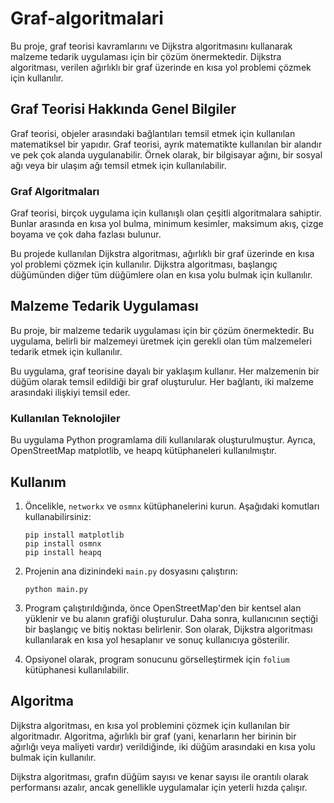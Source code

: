 # Graf-algoritmalari

Bu proje, graf teorisi kavramlarını ve Dijkstra algoritmasını kullanarak malzeme tedarik uygulaması için bir çözüm önermektedir. Dijkstra algoritması, verilen ağırlıklı bir graf üzerinde en kısa yol problemi çözmek için kullanılır.

## Graf Teorisi Hakkında Genel Bilgiler

Graf teorisi, objeler arasındaki bağlantıları temsil etmek için kullanılan matematiksel bir yapıdır. Graf teorisi, ayrık matematikte kullanılan bir alandır ve pek çok alanda uygulanabilir. Örnek olarak, bir bilgisayar ağını, bir sosyal ağı veya bir ulaşım ağı temsil etmek için kullanılabilir.

### Graf Algoritmaları

Graf teorisi, birçok uygulama için kullanışlı olan çeşitli algoritmalara sahiptir. Bunlar arasında en kısa yol bulma, minimum kesimler, maksimum akış, çizge boyama ve çok daha fazlası bulunur.

Bu projede kullanılan Dijkstra algoritması, ağırlıklı bir graf üzerinde en kısa yol problemi çözmek için kullanılır. Dijkstra algoritması, başlangıç düğümünden diğer tüm düğümlere olan en kısa yolu bulmak için kullanılır.

## Malzeme Tedarik Uygulaması

Bu proje, bir malzeme tedarik uygulaması için bir çözüm önermektedir. Bu uygulama, belirli bir malzemeyi üretmek için gerekli olan tüm malzemeleri tedarik etmek için kullanılır.

Bu uygulama, graf teorisine dayalı bir yaklaşım kullanır. Her malzemenin bir düğüm olarak temsil edildiği bir graf oluşturulur. Her bağlantı, iki malzeme arasındaki ilişkiyi temsil eder.

### Kullanılan Teknolojiler

Bu uygulama Python programlama dili kullanılarak oluşturulmuştur. Ayrıca, OpenStreetMap matplotlib, ve heapq kütüphaneleri kullanılmıştır.

## Kullanım

1. Öncelikle, `networkx` ve `osmnx` kütüphanelerini kurun. Aşağıdaki komutları kullanabilirsiniz:

   ```
   pip install matplotlib
   pip install osmnx
   pip install heapq
   ```

2. Projenin ana dizinindeki `main.py` dosyasını çalıştırın:

   ```
   python main.py
   ```

3. Program çalıştırıldığında, önce OpenStreetMap'den bir kentsel alan yüklenir ve bu alanın grafiği oluşturulur. Daha sonra, kullanıcının seçtiği bir başlangıç ve bitiş noktası belirlenir. Son olarak, Dijkstra algoritması kullanılarak en kısa yol hesaplanır ve sonuç kullanıcıya gösterilir.

4. Opsiyonel olarak, program sonucunu görselleştirmek için `folium` kütüphanesi kullanılabilir. 

## Algoritma

Dijkstra algoritması, en kısa yol problemini çözmek için kullanılan bir algoritmadır. Algoritma, ağırlıklı bir graf (yani, kenarların her birinin bir ağırlığı veya maliyeti vardır) verildiğinde, iki düğüm arasındaki en kısa yolu bulmak için kullanılır.

Dijkstra algoritması, grafın düğüm sayısı ve kenar sayısı ile orantılı olarak performansı azalır, ancak genellikle uygulamalar için yeterli hızda çalışır.
